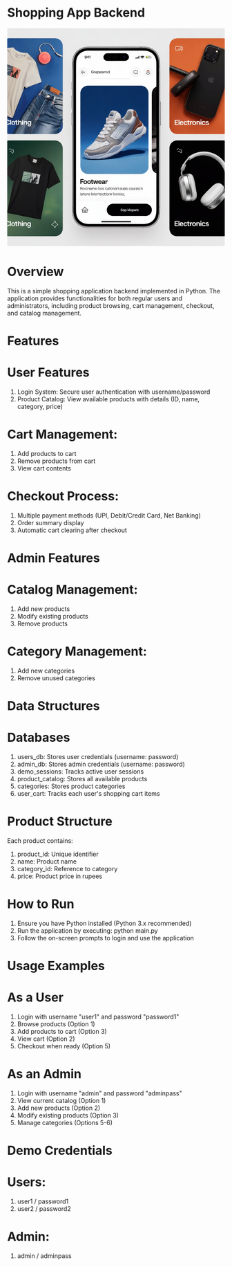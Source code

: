 
# Shopping App Backend
![image alt](https://github.com/SyedAliNice/Ecommerce-Application-Shopping-App/blob/4b150caac7bb2736982ceadf32b5e6cb0341d50a/a-photograph-of-a-modern-ecommerce-app-i_SkmtXm1KQBSI3jBk4_6HQA_ObS599UDQdqSCoifVTZDhg-fotor-20250328114317.jpg)
#   Overview

This is a simple shopping application backend implemented in Python. The application provides functionalities for both regular users and administrators, including product browsing, cart management, checkout, and catalog management.

#   Features
#   User Features
1.  Login System: Secure user authentication with username/password
2.  Product Catalog: View available products with details (ID, name, category, price)
#   Cart Management:
1.  Add products to cart
2.  Remove products from cart 
3.  View cart contents
#   Checkout Process:
1.  Multiple payment methods (UPI, Debit/Credit Card, Net Banking)
2.  Order summary display
3.  Automatic cart clearing after checkout
#   Admin Features
#   Catalog Management:
1.  Add new products
2.  Modify existing products
3.  Remove products
#   Category Management:
1.  Add new categories
2.  Remove unused categories
#   Data Structures
#   Databases
1.  users_db: Stores user credentials (username: password)
2.  admin_db: Stores admin credentials (username: password)
3.  demo_sessions: Tracks active user sessions
4.  product_catalog: Stores all available products
5.  categories: Stores product categories
6.  user_cart: Tracks each user's shopping cart items
#   Product Structure
Each product contains:
1.  product_id: Unique identifier
2.  name: Product name
3.  category_id: Reference to category
4.  price: Product price in rupees
#   How to Run
1.  Ensure you have Python installed (Python 3.x recommended)
2.  Run the application by executing: python main.py
3.  Follow the on-screen prompts to login and use the application
#   Usage Examples
#   As a User
1.  Login with username "user1" and password "password1"
2.  Browse products (Option 1)
3.  Add products to cart (Option 3)
4.  View cart (Option 2)
5.  Checkout when ready (Option 5)
#   As an Admin
1.  Login with username "admin" and password "adminpass"
2.  View current catalog (Option 1)
3.  Add new products (Option 2)
4.  Modify existing products (Option 3)
5.  Manage categories (Options 5-6)
#   Demo Credentials
#   Users:
1.  user1 / password1
2.  user2 / password2
#   Admin:
1.  admin / adminpass





